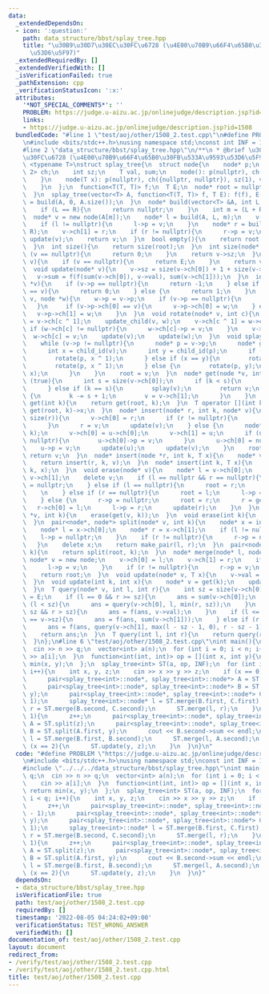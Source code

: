 ```yaml
---
data:
  _extendedDependsOn:
  - icon: ':question:'
    path: data_structure/bbst/splay_tree.hpp
    title: "\u30B9\u30D7\u30EC\u30FC\u6728 (\u4E00\u70B9\u66F4\u65B0\u30FB\u533A\u9593\
      \u53D6\u5F97)"
  _extendedRequiredBy: []
  _extendedVerifiedWith: []
  _isVerificationFailed: true
  _pathExtension: cpp
  _verificationStatusIcon: ':x:'
  attributes:
    '*NOT_SPECIAL_COMMENTS*': ''
    PROBLEM: https://judge.u-aizu.ac.jp/onlinejudge/description.jsp?id=1508
    links:
    - https://judge.u-aizu.ac.jp/onlinejudge/description.jsp?id=1508
  bundledCode: "#line 1 \"test/aoj/other/1508_2.test.cpp\"\n#define PROBLEM \"https://judge.u-aizu.ac.jp/onlinejudge/description.jsp?id=1508\"\
    \n#include <bits/stdc++.h>\nusing namespace std;\nconst int INF = 10000000;\n\
    #line 2 \"data_structure/bbst/splay_tree.hpp\"\n/**\n * @brief \u30B9\u30D7\u30EC\
    \u30FC\u6728 (\u4E00\u70B9\u66F4\u65B0\u30FB\u533A\u9593\u53D6\u5F97)\n*/\ntemplate\
    \ <typename T>\nstruct splay_tree{\n  struct node{\n    node* p;\n    array<node*,\
    \ 2> ch;\n    int sz;\n    T val, sum;\n    node(): p(nullptr), ch({nullptr, nullptr}){\n\
    \    }\n    node(T x): p(nullptr), ch({nullptr, nullptr}), sz(1), val(x), sum(x){\n\
    \    }\n  };\n  function<T(T, T)> f;\n  T E;\n  node* root = nullptr;\n  splay_tree(){\n\
    \  }\n  splay_tree(vector<T> A, function<T(T, T)> f, T E): f(f), E(E){\n    root\
    \ = build(A, 0, A.size());\n  }\n  node* build(vector<T> &A, int L, int R){\n\
    \    if (L == R){\n      return nullptr;\n    }\n    int m = (L + R) / 2;\n  \
    \  node* v = new node(A[m]);\n    node* l = build(A, L, m);\n    v->ch[0] = l;\n\
    \    if (l != nullptr){\n      l->p = v;\n    }\n    node* r = build(A, m + 1,\
    \ R);\n    v->ch[1] = r;\n    if (r != nullptr){\n      r->p = v;\n    }\n   \
    \ update(v);\n    return v;\n  }\n  bool empty(){\n    return root == nullptr;\n\
    \  }\n  int size(){\n    return size(root);\n  }\n  int size(node* v){\n    if\
    \ (v == nullptr){\n      return 0;\n    }\n    return v->sz;\n  }\n  T sum(node*\
    \ v){\n    if (v == nullptr){\n      return E;\n    }\n    return v->sum;\n  }\n\
    \  void update(node* v){\n    v->sz = size(v->ch[0]) + 1 + size(v->ch[1]);\n \
    \   v->sum = f(f(sum(v->ch[0]), v->val), sum(v->ch[1]));\n  }\n  int child_id(node\
    \ *v){\n    if (v->p == nullptr){\n      return -1;\n    } else if (v->p->ch[0]\
    \ == v){\n      return 0;\n    } else {\n      return 1;\n    }\n  }\n  void update_child(node*\
    \ v, node *w){\n    w->p = v->p;\n    if (v->p == nullptr){\n      return;\n \
    \   }\n     if (v->p->ch[0] == v){\n      v->p->ch[0] = w;\n    } else {\n   \
    \   v->p->ch[1] = w;\n    }\n  }\n  void rotate(node* v, int c){\n    node* w\
    \ = v->ch[c ^ 1];\n    update_child(v, w);\n    v->ch[c ^ 1] = w->ch[c];\n   \
    \ if (w->ch[c] != nullptr){\n      w->ch[c]->p = v;\n    }\n    v->p = w;\n  \
    \  w->ch[c] = v;\n    update(v);\n    update(w);\n  }\n  void splay(node* v){\n\
    \    while (v->p != nullptr){\n      node* p = v->p;\n      node* g = p->p;\n\
    \      int x = child_id(v);\n      int y = child_id(p);\n      if (y == -1){\n\
    \        rotate(p, x ^ 1);\n      } else if (x == y){\n        rotate(g, x ^ 1);\n\
    \        rotate(p, x ^ 1);\n      } else {\n        rotate(p, y);\n        rotate(g,\
    \ x);\n      }\n    }\n    root = v;\n  }\n  node* get(node *v, int k){\n    while\
    \ (true){\n      int s = size(v->ch[0]);\n      if (k < s){\n        v = v->ch[0];\n\
    \      } else if (k == s){\n        splay(v);\n        return v;\n      } else\
    \ {\n        k -= s + 1;\n        v = v->ch[1];\n      }\n    }\n  }\n  node*\
    \ get(int k){\n    return get(root, k);\n  }\n  T operator [](int k){\n    return\
    \ get(root, k)->x;\n  }\n  node* insert(node* r, int k, node* v){\n    if (k ==\
    \ size(r)){\n      v->ch[0] = r;\n      if (r != nullptr){\n        r->p = v;\n\
    \      }\n      r = v;\n      update(v);\n    } else {\n      node* u = get(r,\
    \ k);\n      v->ch[0] = u->ch[0];\n      v->ch[1] = u;\n      if (u->ch[0] !=\
    \ nullptr){\n        u->ch[0]->p = v;\n      }\n      u->ch[0] = nullptr;\n  \
    \    u->p = v;\n      update(u);\n      update(v);\n    }\n    root = v;\n   \
    \ return v;\n  }\n  node* insert(node *r, int k, T x){\n    node* v = new node(x);\n\
    \    return insert(r, k, v);\n  }\n  node* insert(int k, T x){\n    return insert(root,\
    \ k, x);\n  }\n  void erase(node* v){\n    node* l = v->ch[0];\n    node* r =\
    \ v->ch[1];\n    delete v;\n    if (l == nullptr && r == nullptr){\n      root\
    \ = nullptr;\n    } else if (l == nullptr){\n      root = r;\n      r->p = nullptr;\
    \    \n    } else if (r == nullptr){\n      root = l;\n      l->p = nullptr;\n\
    \    } else {\n      r->p = nullptr;\n      root = r;\n      r = get(0);\n   \
    \   r->ch[0] = l;\n      l->p = r;\n      update(r);\n    }\n  }\n  void erase(node\
    \ *v, int k){\n    erase(get(v, k));\n  }\n  void erase(int k){\n    erase(get(k));\n\
    \  }\n  pair<node*, node*> split(node* v, int k){\n    node* x = insert(v, k);\n\
    \    node* l = x->ch[0];\n    node* r = x->ch[1];\n    if (l != nullptr){\n  \
    \    l->p = nullptr;\n    }\n    if (r != nullptr){\n      r->p = nullptr;\n \
    \   }\n    delete x;\n    return make_pair(l, r);\n  }\n  pair<node*, node*> split(int\
    \ k){\n    return split(root, k);\n  }\n  node* merge(node* l, node* r){\n   \
    \ node* v = new node;\n    v->ch[0] = l;\n    v->ch[1] = r;\n    if (l != nullptr){\n\
    \      l->p = v;\n    }\n    if (r != nullptr){\n      r->p = v;\n    }\n    erase(v);\n\
    \    return root;\n  }\n  void update(node* v, T x){\n    v->val = x;\n    update(v);\n\
    \  }\n  void update(int k, int x){\n    node* v = get(k);\n    update(v, x);\n\
    \  }\n  T query(node* v, int l, int r){\n    int sz = size(v->ch[0]);\n    T ans\
    \ = E;\n    if (l == 0 && r >= sz){\n      ans = sum(v->ch[0]);\n    } else if\
    \ (l < sz){\n      ans = query(v->ch[0], l, min(r, sz));\n    }\n    if (l <=\
    \ sz && r > sz){\n      ans = f(ans, v->val);\n    }\n    if (l <= sz + 1 && r\
    \ == v->sz){\n      ans = f(ans, sum(v->ch[1]));\n    } else if (r > sz + 1){\n\
    \      ans = f(ans, query(v->ch[1], max(l - sz - 1, 0), r - sz - 1));\n    }\n\
    \    return ans;\n  }\n  T query(int l, int r){\n    return query(root, l, r);\n\
    \  }\n};\n#line 6 \"test/aoj/other/1508_2.test.cpp\"\nint main(){\n  int n, q;\n\
    \  cin >> n >> q;\n  vector<int> a(n);\n  for (int i = 0; i < n; i++){\n    cin\
    \ >> a[i];\n  }\n  function<int(int, int)> op = [](int x, int y){\n    return\
    \ min(x, y);\n  };\n  splay_tree<int> ST(a, op, INF);\n  for (int i = 0; i < q;\
    \ i++){\n    int x, y, z;\n    cin >> x >> y >> z;\n    if (x == 0){\n      z++;\n\
    \      pair<splay_tree<int>::node*, splay_tree<int>::node*> A = ST.split(z - 1);\n\
    \      pair<splay_tree<int>::node*, splay_tree<int>::node*> B = ST.split(A.first,\
    \ y);\n      pair<splay_tree<int>::node*, splay_tree<int>::node*> C = ST.split(A.second,\
    \ 1);\n      splay_tree<int>::node* l = ST.merge(B.first, C.first);\n      splay_tree<int>::node*\
    \ r = ST.merge(B.second, C.second);\n      ST.merge(l, r);\n    }\n    if (x ==\
    \ 1){\n      z++;\n      pair<splay_tree<int>::node*, splay_tree<int>::node*>\
    \ A = ST.split(z);\n      pair<splay_tree<int>::node*, splay_tree<int>::node*>\
    \ B = ST.split(A.first, y);\n      cout << B.second->sum << endl;\n      splay_tree<int>::node*\
    \ l = ST.merge(B.first, B.second);\n      ST.merge(l, A.second);\n    }\n    if\
    \ (x == 2){\n      ST.update(y, z);\n    }\n  }\n}\n"
  code: "#define PROBLEM \"https://judge.u-aizu.ac.jp/onlinejudge/description.jsp?id=1508\"\
    \n#include <bits/stdc++.h>\nusing namespace std;\nconst int INF = 10000000;\n\
    #include \"../../../data_structure/bbst/splay_tree.hpp\"\nint main(){\n  int n,\
    \ q;\n  cin >> n >> q;\n  vector<int> a(n);\n  for (int i = 0; i < n; i++){\n\
    \    cin >> a[i];\n  }\n  function<int(int, int)> op = [](int x, int y){\n   \
    \ return min(x, y);\n  };\n  splay_tree<int> ST(a, op, INF);\n  for (int i = 0;\
    \ i < q; i++){\n    int x, y, z;\n    cin >> x >> y >> z;\n    if (x == 0){\n\
    \      z++;\n      pair<splay_tree<int>::node*, splay_tree<int>::node*> A = ST.split(z\
    \ - 1);\n      pair<splay_tree<int>::node*, splay_tree<int>::node*> B = ST.split(A.first,\
    \ y);\n      pair<splay_tree<int>::node*, splay_tree<int>::node*> C = ST.split(A.second,\
    \ 1);\n      splay_tree<int>::node* l = ST.merge(B.first, C.first);\n      splay_tree<int>::node*\
    \ r = ST.merge(B.second, C.second);\n      ST.merge(l, r);\n    }\n    if (x ==\
    \ 1){\n      z++;\n      pair<splay_tree<int>::node*, splay_tree<int>::node*>\
    \ A = ST.split(z);\n      pair<splay_tree<int>::node*, splay_tree<int>::node*>\
    \ B = ST.split(A.first, y);\n      cout << B.second->sum << endl;\n      splay_tree<int>::node*\
    \ l = ST.merge(B.first, B.second);\n      ST.merge(l, A.second);\n    }\n    if\
    \ (x == 2){\n      ST.update(y, z);\n    }\n  }\n}"
  dependsOn:
  - data_structure/bbst/splay_tree.hpp
  isVerificationFile: true
  path: test/aoj/other/1508_2.test.cpp
  requiredBy: []
  timestamp: '2022-08-05 04:24:02+09:00'
  verificationStatus: TEST_WRONG_ANSWER
  verifiedWith: []
documentation_of: test/aoj/other/1508_2.test.cpp
layout: document
redirect_from:
- /verify/test/aoj/other/1508_2.test.cpp
- /verify/test/aoj/other/1508_2.test.cpp.html
title: test/aoj/other/1508_2.test.cpp
---
```

